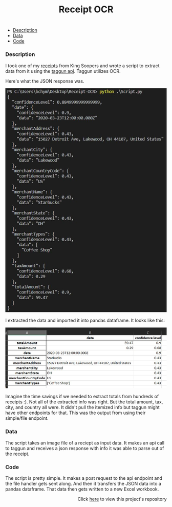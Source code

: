 
<h1>
    <p align="center">Receipt OCR</p>
</h1>

<h1></h1>

- [Description](#description)
- [Data](#data)
- [Code](#code)

### Description
I took one of my <a href="https://github.com/bhyman67/Receipt-OCR/blob/master/reciept.jpg">receipts</a> from King Soopers and wrote a script to extract data from it using the <a href = "https://www.taggun.io/">taggun api</a>. Taggun utilizes OCR. 

Here's what the JSON response was. 

![alt text](JSON_Response.JPG)

I extracted the data and imported it into pandas dataframe. It looks like this:

![alt text](Extracted_Data.JPG)

Imagine the time savings if we needed to extract totals from hundreds of receipts :). Not all of the extracted info was right. But the total amount, tax, city, and country all were. It didn't pull the itemized info but taggun might have other endpoints for that. This was the output from using their simple/file endpoint. 

### Data

The script takes an image file of a reciept as input data. It makes an api call to taggun and receives a json response with info it was able to parse out of the receipt.

### Code

The script is pretty simple. It makes a post request to the api endpoint and the file handler gets sent along. And then it transfers the JSON data into a pandas dataframe. That data then gets written to a new Excel workbook. 

<p align="right">Click <a href="https://github.com/bhyman67/Receipt-OCR">here</a> to view this project's repository<p>